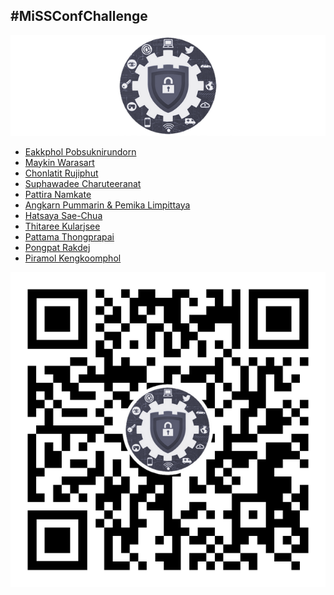 ## #MiSSConfChallenge

[![](/img/MiSSConf-icon-640x202.png "MiSSConf")](https://MiSSConf.github.io)

+ [Eakkphol Pobsuknirundorn](https://www.facebook.com/eakkphol/videos/3293831270696126/)
+ [Maykin Warasart](https://www.facebook.com/maeklong/posts/10220293356537949)
+ [Chonlatit Rujiphut](https://www.facebook.com/Tsunakun27/videos/3432440680117846/)
+ [Suphawadee Charuteeranat](https://www.facebook.com/thdeemiss03/videos/2959085644182542/)
+ [Pattira Namkate](https://www.facebook.com/baitoeyJa/videos/10158195250664618/)
+ [Angkarn Pummarin & Pemika Limpittaya](https://www.facebook.com/100001067366066/posts/3053481184697430)
+ [Hatsaya Sae-Chua](https://www.facebook.com/permalink.php?story_fbid=1517355111780362&id=100005176634024)
+ [Thitaree Kularjsee](https://www.facebook.com/yaipanggogii/posts/2892277527486015)
+ [Pattama Thongprapai](https://www.facebook.com/pattama.thongprapai/posts/10217962378392691)
+ [Pongpat Rakdej](https://www.facebook.com/pongpatrakdej/posts/1530636897094671)
+ [Piramol Kengkoomphol](https://www.facebook.com/1617158307/posts/10220560637998731)

[![](/img/lineat-missconf-v2-640.png "Talk w/ us via LINE")](https://line.me/R/ti/p/%40missconf)